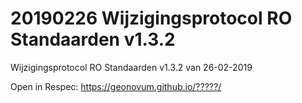 20190226 Wijzigingsprotocol RO Standaarden v1.3.2
=================================================

Wijzigingsprotocol RO Standaarden v1.3.2 van 26-02-2019

Open in Respec: https://geonovum.github.io/?????/
